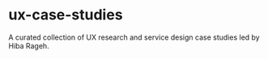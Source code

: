 # ux-case-studies
A curated collection of UX research and service design case studies led by Hiba Rageh.
